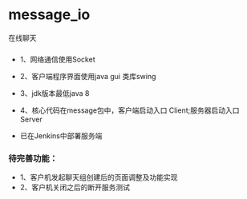 message_io
=====================
在线聊天


### 
* 1、网络通信使用Socket
* 2、客户端程序界面使用java gui 类库swing
* 3、jdk版本最低java 8
* 4、核心代码在message包中，客户端启动入口  Client;服务器启动入口 Server

* 已在Jenkins中部署服务端

### 待完善功能：
* 1、客户机发起聊天组创建后的页面调整及功能实现
* 2、客户机关闭之后的断开服务测试